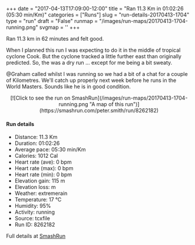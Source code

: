 +++
date = "2017-04-13T17:09:00-12:00"
title = "Ran 11.3 Km in 01:02:26 (05:30 min/Km)"
categories = ["Runs"]
slug = "run-details-20170413-1704"
type = "run"
draft = "False"
runmap = "/images/run-maps/20170413-1704-running.png"
svgmap = '<polyline points="93 13, 91 17, 97 19, 97 20, 96 23, 99 26, 99 28, 97 30, 95 35, 99 41, 100 42, 100 48, 97 55, 97 62, 99 65, 99 66, 100 69, 97 76, 97 79, 93 90, 75 86, 28 76, 20 73, 7 58, 1 54, 0 46, 0 35, 2 34, 10 33, 19 31, 47 33, 55 33, 60 31, 79 16, 83 17, 82 17, 82 16, 85 13, 89 11, 94 11">'
+++

Ran 11.3 km in 62 minutes and felt good. 

When I planned this run I was expecting to do it in the middle of tropical cyclone Cook. But the cyclone tracked a little further east than originally predicted. So, the was a dry run ... except for me being a bit sweaty. 

@Graham called whilst I was running so we had a bit of a chat for a couple of Kilometres. We'll catch up properly next week before he runs in the World Masters. Sounds like he is in good condition. 

<!--more-->

<center>
[![Click to see the run on SmashRun](/images/run-maps/20170413-1704-running.png "A map of this run")](https://smashrun.com/peter.smith/run/8262182)
</center>

#### Run details

* Distance: 11.3 Km
* Duration: 01:02:26
* Average pace: 05:30 min/Km
* Calories: 1012 Cal
* Heart rate (ave): 0 bpm
* Heart rate (max): 0 bpm
* Heart rate (min): 0 bpm
* Elevation gain: 115 m
* Elevation loss:  m
* Weather: extremerain
* Temperature: 17 &deg;C
* Humidity: 95%
* Activity: running
* Source: tcxfile
* Run ID: 8262182

Full details at [SmashRun](https://smashrun.com/peter.smith/run/8262182)